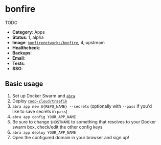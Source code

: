 # bonfire

TODO

<!-- metadata -->
* **Category**: Apps
* **Status**: 1, alpha
* **Image**: [`bonfirenetworks/bonfire`](https://hub.docker.com/r/bonfirenetworks/bonfire/tags), 4, upstream
* **Healthcheck**:
* **Backups**:
* **Email**:
* **Tests**:
* **SSO**:
<!-- endmetadata -->

## Basic usage

1. Set up Docker Swarm and [`abra`]
2. Deploy [`coop-cloud/traefik`]
3. `abra app new ${REPO_NAME} --secrets` (optionally with `--pass` if you'd like
   to save secrets in `pass`)
4. `abra app config YOUR_APP_NAME` 
5. Be sure to change `$HOSTNAME` to something that resolves to your Docker swarm box, check/edit the other config keys
5. `abra app deploy YOUR_APP_NAME `
6. Open the configured domain in your browser and sign up! 


[`abra`]: https://git.coopcloud.tech/coop-cloud/abra
[`coop-cloud/traefik`]: https://git.coopcloud.tech/coop-cloud/traefik
